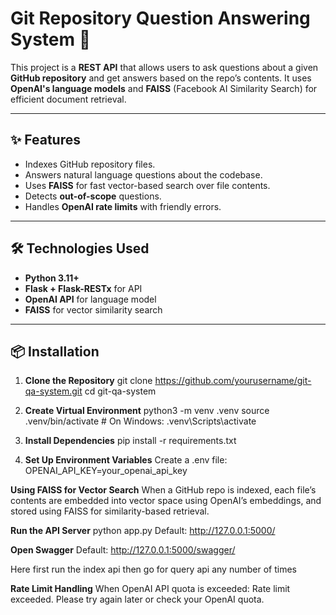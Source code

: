 # Git Repository Question Answering System 🚀

This project is a **REST API** that allows users to ask questions about a given **GitHub repository** and get answers based on the repo’s contents. It uses **OpenAI's language models** and **FAISS** (Facebook AI Similarity Search) for efficient document retrieval.

---

## ✨ Features

- Indexes GitHub repository files.
- Answers natural language questions about the codebase.
- Uses **FAISS** for fast vector-based search over file contents.
- Detects **out-of-scope** questions.
- Handles **OpenAI rate limits** with friendly errors.

---

## 🛠️ Technologies Used

- **Python 3.11+**
- **Flask + Flask-RESTx** for API
- **OpenAI API** for language model
- **FAISS** for vector similarity search

---

## 📦 Installation

1. **Clone the Repository**
   git clone https://github.com/yourusername/git-qa-system.git
   cd git-qa-system

2.  **Create Virtual Environment**
    python3 -m venv .venv
    source .venv/bin/activate  # On Windows: .venv\Scripts\activate

3.  **Install Dependencies**
    pip install -r requirements.txt

4.  **Set Up Environment Variables**
    Create a .env file:
    OPENAI_API_KEY=your_openai_api_key
    
**Using FAISS for Vector Search**
When a GitHub repo is indexed, each file’s contents are embedded into vector space using OpenAI’s embeddings, and stored using FAISS for similarity-based retrieval.

**Run the API Server**
python app.py
Default: http://127.0.0.1:5000/

**Open Swagger**
Default: http://127.0.0.1:5000/swagger/

Here first run the index api then go for query api any number of times

**Rate Limit Handling**
When OpenAI API quota is exceeded:
Rate limit exceeded. Please try again later or check your OpenAI quota.




